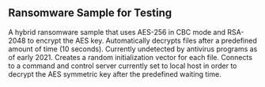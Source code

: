 ## Ransomware Sample for Testing

A hybrid ransomware sample that uses AES-256 in CBC mode and RSA-2048 to encrypt the AES key. Automatically decrypts files after a predefined amount of time (10 seconds). Currently undetected by antivirus programs as of early 2021. Creates a random initialization vector for each file. Connects to a command and control server currently set to local host in order to decrypt the AES symmetric key after the predefined waiting time.
